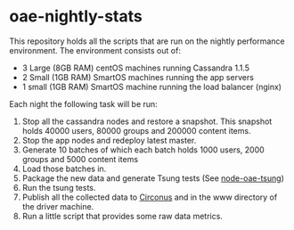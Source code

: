 oae-nightly-stats
=================

This repository holds all the scripts that are run on the nightly performance environment.
The environment consists out of:
* 3 Large (8GB RAM) centOS machines running Cassandra 1.1.5
* 2 Small (1GB RAM) SmartOS machines running the app servers
* 1 small (1GB RAM) SmartOS machine running the load balancer (nginx)

Each night the following task will be run:
1. Stop all the cassandra nodes and restore a snapshot.
   This snapshot holds 40000 users, 80000 groups and 200000 content items.
2. Stop the app nodes and redeploy latest master.
3. Generate 10 batches of which each batch holds 1000 users, 2000 groups and 5000 content items
4. Load those batches in.
5. Package the new data and generate Tsung tests (See [node-oae-tsung](https://github.com/sakaiproject/node-oae-tsung))
6. Run the tsung tests.
7. Publish all the collected data to [Circonus](http://www.circonus.com) and in the www directory of the driver machine.
8. Run a little script that provides some raw data metrics.
